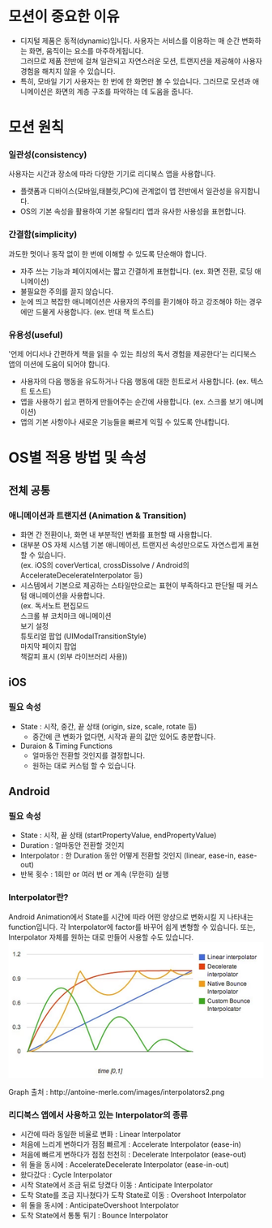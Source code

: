 # 모션이 중요한 이유
* 디지털 제품은 동적(dynamic)입니다. 사용자는 서비스를 이용하는 매 순간 변화하는 화면, 움직이는 요소를 마주하게됩니다. <br>
그러므로 제품 전반에 걸쳐 일관되고 자연스러운 모션, 트랜지션을 제공해야 사용자 경험을 해치지 않을 수 있습니다. <br>
* 특히, 모바일 기기 사용자는 한 번에 한 화면만 볼 수 있습니다. 그러므로 모션과 애니메이션은 화면의 계층 구조를 파악하는 데 도움을 줍니다.



# 모션 원칙

### 일관성(consistency)
사용자는 시간과 장소에 따라 다양한 기기로 리디북스 앱을 사용합니다.
* 플랫폼과 디바이스(모바일,태블릿,PC)에 관계없이 앱 전반에서 일관성을 유지합니다.
* OS의 기본 속성을 활용하여 기본 유틸리티 앱과 유사한 사용성을 표현합니다.

### 간결함(simplicity)
과도한 멋이나 동작 없이 한 번에 이해할 수 있도록 단순해야 합니다.
* 자주 쓰는 기능과 페이지에서는 짧고 간결하게 표현합니다. (ex. 화면 전환, 로딩 애니메이션)
* 불필요한 주의를 끌지 않습니다.
* 눈에 띄고 복잡한 애니메이션은 사용자의 주의를 환기해야 하고 강조해야 하는 경우에만 드물게 사용합니다. (ex. 반대 책 토스트)

### 유용성(useful)
'언제 어디서나 간편하게 책을 읽을 수 있는 최상의 독서 경험을 제공한다'는 리디북스 앱의 미션에 도움이 되어야 합니다.
* 사용자의 다음 행동을 유도하거나 다음 행동에 대한 힌트로서 사용합니다. (ex. 텍스트 토스트)
* 앱을 사용하기 쉽고 편하게 만들어주는 순간에 사용합니다. (ex. 스크롤 보기 애니메이션)
* 앱의 기본 사항이나 새로운 기능들을 빠르게 익힐 수 있도록 안내합니다.






# OS별 적용 방법 및 속성

## 전체 공통


### 애니메이션과 트랜지션 (Animation & Transition)
* 화면 간 전환이나, 화면 내 부분적인 변화를 표현할 때 사용합니다. 
* 대부분 OS 자체 시스템 기본 애니메이션, 트랜지션 속성만으로도 자연스럽게 표현할 수 있습니다. <br>
    (ex. iOS의 coverVertical, crossDissolve / Android의 AccelerateDecelerateInterpolator 등)
* 시스템에서 기본으로 제공하는 스타일만으로는 표현이 부족하다고 판단될 때 커스텀 애니메이션을 사용합니다. <br>
    (ex. 독서노트 편집모드 <br>
    스크롤 뷰 코치마크 애니메이션 <br>
    보기 설정 <br>
    튜토리얼 팝업 (UIModalTransitionStyle) <br>
    마지막 페이지 팝업 <br>
    책갈피 표시 (외부 라이브러리 사용))


## iOS
### 필요 속성
* State : 시작, 중간, 끝 상태 (origin, size, scale, rotate 등) <br>
    * 중간에 큰 변화가 없다면, 시작과 끝의 값만 있어도 충분합니다.
* Duraion & Timing Functions
    * 얼마동안 전환할 것인지를 결정합니다.
    * 원하는 대로 커스텀 할 수 있습니다.



## Android
### 필요 속성
* State : 시작, 끝 상태 (startPropertyValue, endPropertyValue)
* Duration : 얼마동안 전환할 것인지 
* Interpolator : 한 Duration 동안 어떻게 전환할 것인지 (linear, ease-in, ease-out)
* 반복 횟수 : 1회만 or 여러 번 or 계속 (무한히) 실행

### Interpolator란?
Android Animation에서 State를 시간에 따라 어떤 양상으로 변화시킬 지 나타내는 function입니다. 각 Interpolator에 factor를 바꾸어 쉽게 변형할 수 있습니다. 또는, Interpolator 자체를 원하는 대로 만들어 사용할 수도 있습니다. <br> 
![Interpolator](/viewer/img/motion_interpolator.png)
<figcaption>Graph 출처 : http://antoine-merle.com/images/interpolators2.png</figcaption>

### 리디북스 앱에서 사용하고 있는 Interpolator의 종류 
* 시간에 따라 동일한 비율로 변화 : Linear Interpolator
* 처음에 느리게 변하다가 점점 빠르게 : Accelerate Interpolator (ease-in)
* 처음에 빠르게 변하다가 점점 천천히 : Decelerate Interpolator (ease-out)
* 위 둘을 동시에 : AccelerateDecelerate Interpolator (ease-in-out)
* 왔다갔다 : Cycle Interpolator
* 시작 State에서 조금 뒤로 당겼다 이동 : Anticipate Interpolator
* 도착 State를 조금 지나쳤다가 도착 State로 이동 : Overshoot Interpolator
* 위 둘을 동시에 : AnticipateOvershoot Interpolator
* 도착 State에서 통통 튀기 : Bounce Interpolator


